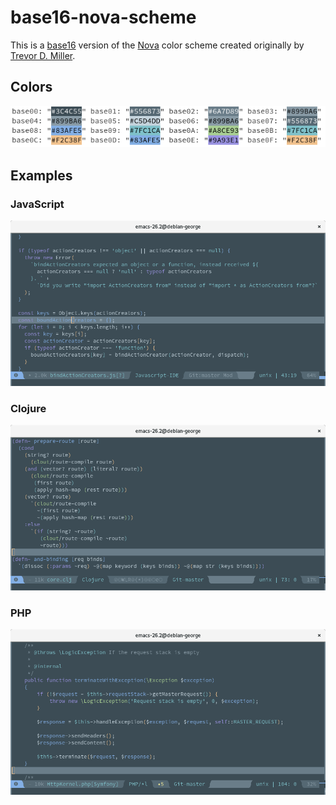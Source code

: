 # base16-nova-scheme

This is a [base16](https://github.com/chriskempson/base16) version of the [Nova](https://trevordmiller.com/projects/nova) color scheme created originally by [Trevor D. Miller](https://trevordmiller.com/).

## Colors

![Nova base16 colors](colors.png)

## Examples

### JavaScript

![JavaScript](javascript.png)

### Clojure

![Clojure](clojure.png)

### PHP

![PHP](php.png)
